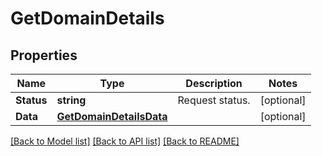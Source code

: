 # GetDomainDetails

## Properties

Name | Type | Description | Notes
------------ | ------------- | ------------- | -------------
**Status** | **string** | Request status. | [optional] 
**Data** | [**GetDomainDetailsData**](GetDomainDetails_data.md) |  | [optional] 

[[Back to Model list]](../README.md#documentation-for-models) [[Back to API list]](../README.md#documentation-for-api-endpoints) [[Back to README]](../README.md)



